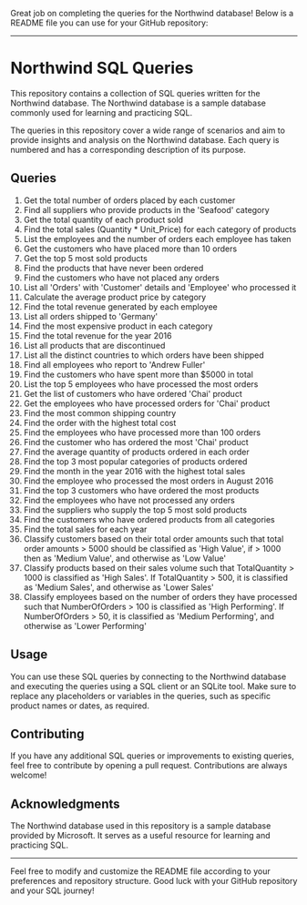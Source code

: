 Great job on completing the queries for the Northwind database! Below is a README file you can use for your GitHub repository:

---

# Northwind SQL Queries

This repository contains a collection of SQL queries written for the Northwind database. The Northwind database is a sample database commonly used for learning and practicing SQL.

The queries in this repository cover a wide range of scenarios and aim to provide insights and analysis on the Northwind database. Each query is numbered and has a corresponding description of its purpose.

## Queries

1. Get the total number of orders placed by each customer
2. Find all suppliers who provide products in the 'Seafood' category
3. Get the total quantity of each product sold
4. Find the total sales (Quantity * Unit_Price) for each category of products
5. List the employees and the number of orders each employee has taken
6. Get the customers who have placed more than 10 orders
7. Get the top 5 most sold products
8. Find the products that have never been ordered
9. Find the customers who have not placed any orders
10. List all 'Orders' with 'Customer' details and 'Employee' who processed it
11. Calculate the average product price by category
12. Find the total revenue generated by each employee
13. List all orders shipped to 'Germany'
14. Find the most expensive product in each category
15. Find the total revenue for the year 2016
16. List all products that are discontinued
17. List all the distinct countries to which orders have been shipped
18. Find all employees who report to 'Andrew Fuller'
19. Find the customers who have spent more than $5000 in total
20. List the top 5 employees who have processed the most orders
21. Get the list of customers who have ordered 'Chai' product
22. Get the employees who have processed orders for 'Chai' product
23. Find the most common shipping country
24. Find the order with the highest total cost
25. Find the employees who have processed more than 100 orders
26. Find the customer who has ordered the most 'Chai' product
27. Find the average quantity of products ordered in each order
28. Find the top 3 most popular categories of products ordered
29. Find the month in the year 2016 with the highest total sales
30. Find the employee who processed the most orders in August 2016
31. Find the top 3 customers who have ordered the most products
32. Find the employees who have not processed any orders
33. Find the suppliers who supply the top 5 most sold products
34. Find the customers who have ordered products from all categories
35. Find the total sales for each year
36. Classify customers based on their total order amounts such that total order amounts > 5000 should be classified as 'High Value', if > 1000 then as 'Medium Value', and otherwise as 'Low Value'
37. Classify products based on their sales volume such that TotalQuantity > 1000 is classified as 'High Sales'. If TotalQuantity > 500, it is classified as 'Medium Sales', and otherwise as 'Lower Sales'
38. Classify employees based on the number of orders they have processed such that NumberOfOrders > 100 is classified as 'High Performing'. If NumberOfOrders > 50, it is classified as 'Medium Performing', and otherwise as 'Lower Performing'

## Usage

You can use these SQL queries by connecting to the Northwind database and executing the queries using a SQL client or an SQLite tool. Make sure to replace any placeholders or variables in the queries, such as specific product names or dates, as required.



## Contributing

If you have any additional SQL queries or improvements to existing queries, feel free to contribute by opening a pull request. Contributions are always welcome!

## Acknowledgments

The Northwind database used in this repository is a sample database provided by Microsoft. It serves as a useful resource for learning and practicing SQL.

---

Feel free to modify and customize the README file according to your preferences and repository structure. Good luck with your GitHub repository and your SQL journey!
